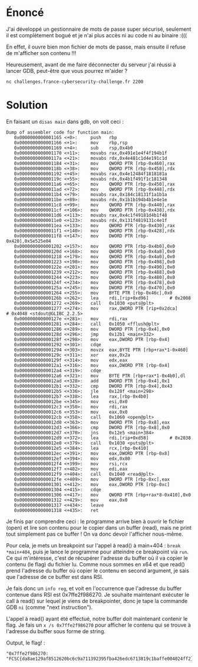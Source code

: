# Énoncé 

J'ai développé un gestionnaire de mots de passe super sécurisé, seulement il est complètement bogué et je n'ai plus accès ni au code ni au binaire :(((

En effet, il ouvre bien mon fichier de mots de passe, mais ensuite il refuse de m'afficher son contenu !!!

Heureusement, avant de me faire déconnecter du serveur j'ai réussi à lancer GDB, peut-être que vous pourrez m'aider ?

`nc challenges.france-cybersecurity-challenge.fr 2200`

# Solution

En faisant un `disas main` dans gdb, on voit ceci :

```
Dump of assembler code for function main:
   0x0000000000001165 <+0>:     push   rbp
   0x0000000000001166 <+1>:     mov    rbp,rsp
   0x0000000000001169 <+4>:     sub    rsp,0x4b0
   0x0000000000001170 <+11>:    movabs rax,0x491e1e4f4f194b1f
   0x000000000000117a <+21>:    movabs rdx,0x4e481c1d4e191c1d
   0x0000000000001184 <+31>:    mov    QWORD PTR [rbp-0x460],rax
   0x000000000000118b <+38>:    mov    QWORD PTR [rbp-0x458],rdx
   0x0000000000001192 <+45>:    movabs rax,0x4e12484f1818181a
   0x000000000000119c <+55>:    movabs rdx,0x4b1f491f1c181348
   0x00000000000011a6 <+65>:    mov    QWORD PTR [rbp-0x450],rax
   0x00000000000011ad <+72>:    mov    QWORD PTR [rbp-0x448],rdx
   0x00000000000011b4 <+79>:    movabs rax,0x184c18131f1a1b1a
   0x00000000000011be <+89>:    movabs rdx,0x1b1b194b4b1e4e1e
   0x00000000000011c8 <+99>:    mov    QWORD PTR [rbp-0x440],rax
   0x00000000000011cf <+106>:   mov    QWORD PTR [rbp-0x438],rdx
   0x00000000000011d6 <+113>:   movabs rax,0x4c1f49181d4b1f48
   0x00000000000011e0 <+123>:   movabs rdx,0x131f4819131c4e1f
   0x00000000000011ea <+133>:   mov    QWORD PTR [rbp-0x430],rax
   0x00000000000011f1 <+140>:   mov    QWORD PTR [rbp-0x428],rdx
   0x00000000000011f8 <+147>:   mov    DWORD PTR [rbp-0x420],0x5e525e04
   0x0000000000001202 <+157>:   mov    QWORD PTR [rbp-0x4b0],0x0
   0x000000000000120d <+168>:   mov    QWORD PTR [rbp-0x4a8],0x0
   0x0000000000001218 <+179>:   mov    QWORD PTR [rbp-0x4a0],0x0
   0x0000000000001223 <+190>:   mov    QWORD PTR [rbp-0x498],0x0
   0x000000000000122e <+201>:   mov    QWORD PTR [rbp-0x490],0x0
   0x0000000000001239 <+212>:   mov    QWORD PTR [rbp-0x488],0x0
   0x0000000000001244 <+223>:   mov    QWORD PTR [rbp-0x480],0x0
   0x000000000000124f <+234>:   mov    QWORD PTR [rbp-0x478],0x0
   0x000000000000125a <+245>:   mov    DWORD PTR [rbp-0x470],0x0
   0x0000000000001264 <+255>:   mov    BYTE PTR [rbp-0x46c],0x0
   0x000000000000126b <+262>:   lea    rdi,[rip+0xd96]        # 0x2008
   0x0000000000001272 <+269>:   call   0x1030 <puts@plt>
   0x0000000000001277 <+274>:   mov    rax,QWORD PTR [rip+0x2dca]        # 0x4048 <stdout@GLIBC_2.2.5>
   0x000000000000127e <+281>:   mov    rdi,rax
   0x0000000000001281 <+284>:   call   0x1050 <fflush@plt>
   0x0000000000001286 <+289>:   mov    DWORD PTR [rbp-0x4],0x0
   0x000000000000128d <+296>:   jmp    0x12b1 <main+332>
   0x000000000000128f <+298>:   mov    eax,DWORD PTR [rbp-0x4]
   0x0000000000001292 <+301>:   cdqe
   0x0000000000001294 <+303>:   movzx  eax,BYTE PTR [rbp+rax*1-0x460]
   0x000000000000129c <+311>:   xor    eax,0x2a
   0x000000000000129f <+314>:   mov    edx,eax
   0x00000000000012a1 <+316>:   mov    eax,DWORD PTR [rbp-0x4]
   0x00000000000012a4 <+319>:   cdqe
   0x00000000000012a6 <+321>:   mov    BYTE PTR [rbp+rax*1-0x4b0],dl
   0x00000000000012ad <+328>:   add    DWORD PTR [rbp-0x4],0x1
   0x00000000000012b1 <+332>:   cmp    DWORD PTR [rbp-0x4],0x43
   0x00000000000012b5 <+336>:   jle    0x128f <main+298>
   0x00000000000012b7 <+338>:   lea    rax,[rbp-0x4b0]
   0x00000000000012be <+345>:   mov    esi,0x0
   0x00000000000012c3 <+350>:   mov    rdi,rax
   0x00000000000012c6 <+353>:   mov    eax,0x0
   0x00000000000012cb <+358>:   call   0x1060 <open@plt>
   0x00000000000012d0 <+363>:   mov    DWORD PTR [rbp-0x8],eax
   0x00000000000012d3 <+366>:   cmp    DWORD PTR [rbp-0x8],0x0
   0x00000000000012d7 <+370>:   jns    0x12e5 <main+384>
   0x00000000000012d9 <+372>:   lea    rdi,[rip+0xd58]        # 0x2038
   0x00000000000012e0 <+379>:   call   0x1030 <puts@plt>
   0x00000000000012e5 <+384>:   lea    rcx,[rbp-0x410]
   0x00000000000012ec <+391>:   mov    eax,DWORD PTR [rbp-0x8]
   0x00000000000012ef <+394>:   mov    edx,0x80
   0x00000000000012f4 <+399>:   mov    rsi,rcx
   0x00000000000012f7 <+402>:   mov    edi,eax
   0x00000000000012f9 <+404>:   call   0x1040 <read@plt>
   0x00000000000012fe <+409>:   mov    DWORD PTR [rbp-0xc],eax
   0x0000000000001301 <+412>:   mov    eax,DWORD PTR [rbp-0xc]
   0x0000000000001304 <+415>:   cdqe
   0x0000000000001306 <+417>:   mov    QWORD PTR [rbp+rax*8-0x410],0x0
   0x0000000000001312 <+429>:   mov    eax,0x0
   0x0000000000001317 <+434>:   leave
   0x0000000000001318 <+435>:   ret
```

Je finis par comprendre ceci : le programme arrive bien à ouvrir le fichier (open) et lire son contenu pour le copier dans un buffer (read), mais ne print tout simplement pas ce buffer !
On va donc devoir l'afficher nous-même.

Pour cela, je mets un breakpoint sur l'appel à read() à main+404 : `break *main+404`, puis je lance le programme pour atteindre ce breakpoint via `run`.
Ce qui m'intéresse, c'est de récupérer l'adresse du buffer où il va copier le contenu (le flag) du fichier lu.
Comme nous sommes en x64 et que read() prend l'adresse du buffer où copier le contenu en second argument, je sais que l'adresse de ce buffer est dans RSI.

Je fais donc un `info reg`, et voit en l'occurrence que l'adresse du buffer contenue dans RSI est 0x7ffe2f986270.
Je souhaite maintenant exécuter le call à read() sur lequel je viens de breakpointer, donc je tape la commande GDB `ni` (comme "next instruction").

L'appel à read() ayant été effectué, notre buffer doit maintenant contenir le flag.
Je fais un `x /s 0x7ffe2f986270` pour afficher le contenu qui se trouve à l'adresse du buffer sous forme de string.

Output, le flag! :
```
"0x7ffe2f986270: "FCSC{da8ae129af8512620bc6c9a711392395fba426edc6713819c1baffe004024ff2}\n""
```